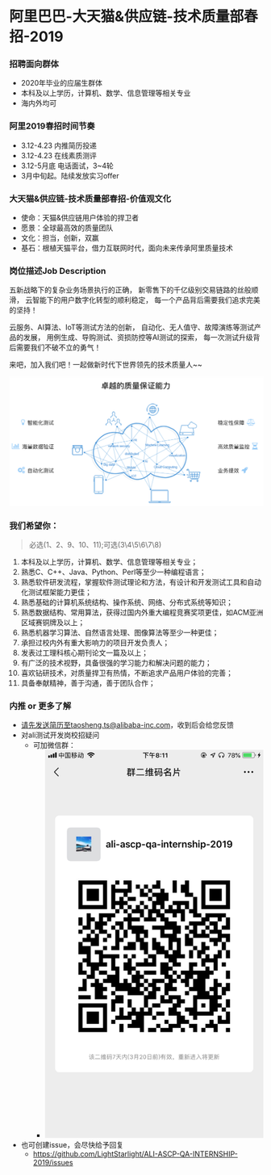 # 阿里巴巴-大天猫&供应链-技术质量部春招-2019

### 招聘面向群体
+ 2020年毕业的应届生群体
+ 本科及以上学历，计算机、数学、信息管理等相关专业
+ 海内外均可

### 阿里2019春招时间节奏
+ 3.12-4.23 内推简历投递
+ 3.12-4.23 在线素质测评
+ 3.12-5月底 电话面试，3~4轮
+ 3月中旬起。陆续发放实习offer

### 大天猫&供应链-技术质量部春招-价值观文化
+ 使命：天猫&供应链用户体验的捍卫者
+ 愿景：全球最高效的质量团队
+ 文化：担当，创新，双赢
+ 基石：根植天猫平台，借力互联网时代，面向未来传承阿里质量技术

### 岗位描述Job Description

五新战略下的复杂业务场景执行的正确， 
新零售下的千亿级别交易链路的丝般顺滑， 
云智能下的用户数字化转型的顺利稳定， 
每一个产品背后需要我们追求完美的坚持！ 

云服务、AI算法、IoT等测试方法的创新， 
自动化、无人值守、故障演练等测试产品的发展， 
用例生成、导购测试、资损防控等AI测试的探索， 
每一次测试升级背后需要我们不破不立的勇气！ 

来吧，加入我们吧！一起做新时代下世界领先的技术质量人~~

![tmqa](https://raw.githubusercontent.com/LightStarlight/ALI-ASCP-QA-INTERNSHIP-2019/master/img/tmqa.png)

### 我们希望你：
> 必选(1、2、9、10、11);可选(3\4\5\6\7\8)
1. 本科及以上学历，计算机、数学、信息管理等相关专业；
2. 熟悉C、C++、Java、Python、Perl等至少一种编程语言；
3. 熟悉软件研发流程，掌握软件测试理论和方法，有设计和开发测试工具和自动化测试框架能力更佳；
4. 熟悉基础的计算机系统结构、操作系统、网络、分布式系统等知识；
5. 熟悉数据结构、常用算法，获得过国内外重大编程竞赛奖项更佳，如ACM亚洲区域赛铜牌及以上；
6. 熟悉机器学习算法、自然语言处理、图像算法等至少一种更佳；
7. 承担过校内外有重大影响力的项目开发负责人；
8. 发表过工理科核心期刊论文一篇及以上；
9. 有广泛的技术视野，具备很强的学习能力和解决问题的能力；
10. 喜欢钻研技术，对质量捍卫有热情，不断追求产品用户体验的完善；
11. 具备奉献精神，善于沟通，善于团队合作；

### 内推 or 更多了解
+ 请先发送简历至taosheng.ts@alibaba-inc.com，收到后会给您反馈
+ 对ali测试开发岗校招疑问
    * 可加微信群：
        - ![wx](https://raw.githubusercontent.com/LightStarlight/ALI-ASCP-QA-INTERNSHIP-2019/master/img/wx.PNG)
+ 也可创建issue，会尽快给予回复
    * https://github.com/LightStarlight/ALI-ASCP-QA-INTERNSHIP-2019/issues
